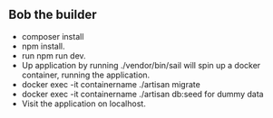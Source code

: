 ## Bob the builder

- composer install
- npm install.
- run npm run dev.
- Up application by running ./vendor/bin/sail will spin up a docker container, running the application.
- docker exec -it containername ./artisan migrate
- docker exec -it containername ./artisan db:seed for dummy data
- Visit the application on localhost.
